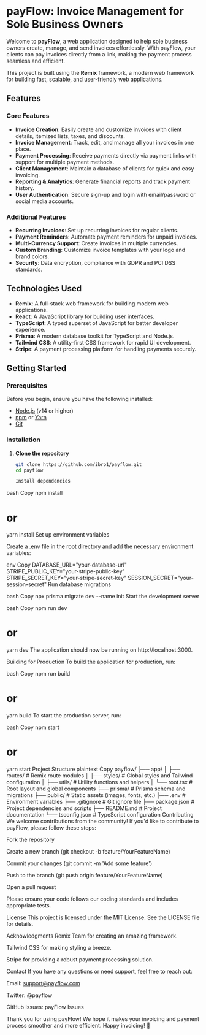# payFlow: Invoice Management for Sole Business Owners

Welcome to **payFlow**, a web application designed to help sole business owners create, manage, and send invoices effortlessly. With payFlow, your clients can pay invoices directly from a link, making the payment process seamless and efficient.

This project is built using the **Remix** framework, a modern web framework for building fast, scalable, and user-friendly web applications.

## Features

### Core Features
- **Invoice Creation**: Easily create and customize invoices with client details, itemized lists, taxes, and discounts.
- **Invoice Management**: Track, edit, and manage all your invoices in one place.
- **Payment Processing**: Receive payments directly via payment links with support for multiple payment methods.
- **Client Management**: Maintain a database of clients for quick and easy invoicing.
- **Reporting & Analytics**: Generate financial reports and track payment history.
- **User Authentication**: Secure sign-up and login with email/password or social media accounts.

### Additional Features
- **Recurring Invoices**: Set up recurring invoices for regular clients.
- **Payment Reminders**: Automate payment reminders for unpaid invoices.
- **Multi-Currency Support**: Create invoices in multiple currencies.
- **Custom Branding**: Customize invoice templates with your logo and brand colors.
- **Security**: Data encryption, compliance with GDPR and PCI DSS standards.

## Technologies Used

- **Remix**: A full-stack web framework for building modern web applications.
- **React**: A JavaScript library for building user interfaces.
- **TypeScript**: A typed superset of JavaScript for better developer experience.
- **Prisma**: A modern database toolkit for TypeScript and Node.js.
- **Tailwind CSS**: A utility-first CSS framework for rapid UI development.
- **Stripe**: A payment processing platform for handling payments securely.

## Getting Started

### Prerequisites

Before you begin, ensure you have the following installed:

- [Node.js](https://nodejs.org/) (v14 or higher)
- [npm](https://www.npmjs.com/) or [Yarn](https://yarnpkg.com/)
- [Git](https://git-scm.com/)

### Installation

1. **Clone the repository**

   ```bash
   git clone https://github.com/ibro1/payflow.git
   cd payflow

   Install dependencies

bash
Copy
npm install
# or
yarn install
Set up environment variables

Create a .env file in the root directory and add the necessary environment variables:

env
Copy
DATABASE_URL="your-database-url"
STRIPE_PUBLIC_KEY="your-stripe-public-key"
STRIPE_SECRET_KEY="your-stripe-secret-key"
SESSION_SECRET="your-session-secret"
Run database migrations

bash
Copy
npx prisma migrate dev --name init
Start the development server

bash
Copy
npm run dev
# or
yarn dev
The application should now be running on http://localhost:3000.

Building for Production
To build the application for production, run:

bash
Copy
npm run build
# or
yarn build
To start the production server, run:

bash
Copy
npm start
# or
yarn start
Project Structure
plaintext
Copy
payflow/
├── app/
│   ├── routes/               # Remix route modules
│   ├── styles/               # Global styles and Tailwind configuration
│   ├── utils/                # Utility functions and helpers
│   └── root.tsx              # Root layout and global components
├── prisma/                   # Prisma schema and migrations
├── public/                   # Static assets (images, fonts, etc.)
├── .env                      # Environment variables
├── .gitignore                # Git ignore file
├── package.json              # Project dependencies and scripts
├── README.md                 # Project documentation
└── tsconfig.json             # TypeScript configuration
Contributing
We welcome contributions from the community! If you'd like to contribute to payFlow, please follow these steps:

Fork the repository

Create a new branch (git checkout -b feature/YourFeatureName)

Commit your changes (git commit -m 'Add some feature')

Push to the branch (git push origin feature/YourFeatureName)

Open a pull request

Please ensure your code follows our coding standards and includes appropriate tests.

License
This project is licensed under the MIT License. See the LICENSE file for details.

Acknowledgments
Remix Team for creating an amazing framework.

Tailwind CSS for making styling a breeze.

Stripe for providing a robust payment processing solution.

Contact
If you have any questions or need support, feel free to reach out:

Email: support@payflow.com

Twitter: @payflow

GitHub Issues: payFlow Issues

Thank you for using payFlow! We hope it makes your invoicing and payment process smoother and more efficient. Happy invoicing! 🚀

